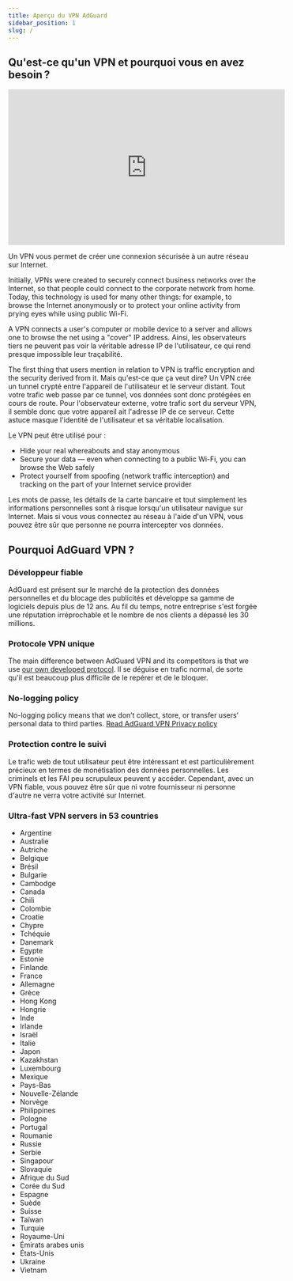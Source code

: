 ```yaml
---
title: Aperçu du VPN AdGuard
sidebar_position: 1
slug: /
---
```


## Qu'est-ce qu'un VPN et pourquoi vous en avez besoin ?

<iframe width="560" height="315" class="youtube-video" src="https://www.youtube-nocookie.com/embed/7149L3xPmSE" title="YouTube video player" frameborder="0" allow="accelerometer; autoplay; clipboard-write; encrypted-media; gyroscope; picture-in-picture" allowfullscreen></iframe>

Un VPN vous permet de créer une connexion sécurisée à un autre réseau sur Internet.

Initially, VPNs were created to securely connect business networks over the Internet, so that people could connect to the corporate network from home. Today, this technology is used for many other things: for example, to browse the Internet anonymously or to protect your online activity from prying eyes while using public Wi-Fi.

A VPN connects a user's computer or mobile device to a server and allows one to browse the net using a "cover" IP address. Ainsi, les observateurs tiers ne peuvent pas voir la véritable adresse IP de l'utilisateur, ce qui rend presque impossible leur traçabilité.

The first thing that users mention in relation to VPN is traffic encryption and the security derived from it. Mais qu'est-ce que ça veut dire? Un VPN crée un tunnel crypté entre l'appareil de l'utilisateur et le serveur distant. Tout votre trafic web passe par ce tunnel, vos données sont donc protégées en cours de route. Pour l'observateur externe, votre trafic sort du serveur VPN, il semble donc que votre appareil ait l'adresse IP de ce serveur. Cette astuce masque l'identité de l'utilisateur et sa véritable localisation.

Le VPN peut être utilisé pour :

- Hide your real whereabouts and stay anonymous
- Secure your data — even when connecting to a public Wi-Fi, you can browse the Web safely
- Protect yourself from spoofing (network traffic interception) and tracking on the part of your Internet service provider

Les mots de passe, les détails de la carte bancaire et tout simplement les informations personnelles sont à risque lorsqu'un utilisateur navigue sur Internet. Mais si vous vous connectez au réseau à l'aide d'un VPN, vous pouvez être sûr que personne ne pourra intercepter vos données.

## Pourquoi AdGuard VPN ?

### Développeur fiable

AdGuard est présent sur le marché de la protection des données personnelles et du blocage des publicités et développe sa gamme de logiciels depuis plus de 12 ans. Au fil du temps, notre entreprise s'est forgée une réputation irréprochable et le nombre de nos clients a dépassé les 30 millions.

### Protocole VPN unique

The main difference between AdGuard VPN and its competitors is that we use [our own developed protocol](/general/adguard-vpn-protocol). Il se déguise en trafic normal, de sorte qu'il est beaucoup plus difficile de le repérer et de le bloquer.

### No-logging policy

No-logging policy means that we don’t collect, store, or transfer users’ personal data to third parties. [Read AdGuard VPN Privacy policy](https://adguard-vpn.com/privacy.html)

### Protection contre le suivi

Le trafic web de tout utilisateur peut être intéressant et est particulièrement précieux en termes de monétisation des données personnelles. Les criminels et les FAI peu scrupuleux peuvent y accéder. Cependant, avec un VPN fiable, vous pouvez être sûr que ni votre fournisseur ni personne d'autre ne verra votre activité sur Internet.

### Ultra-fast VPN servers in 53 countries

- Argentine
- Australie
- Autriche
- Belgique
- Brésil
- Bulgarie
- Cambodge
- Canada
- Chili
- Colombie
- Croatie
- Chypre
- Tchéquie
- Danemark
- Egypte
- Estonie
- Finlande
- France
- Allemagne
- Grèce
- Hong Kong
- Hongrie
- Inde
- Irlande
- Israël
- Italie
- Japon
- Kazakhstan
- Luxembourg
- Mexique
- Pays-Bas
- Nouvelle-Zélande
- Norvège
- Philippines
- Pologne
- Portugal
- Roumanie
- Russie
- Serbie
- Singapour
- Slovaquie
- Afrique du Sud
- Corée du Sud
- Espagne
- Suède
- Suisse
- Taïwan
- Turquie
- Royaume-Uni
- Émirats arabes unis
- États-Unis
- Ukraine
- Vietnam
